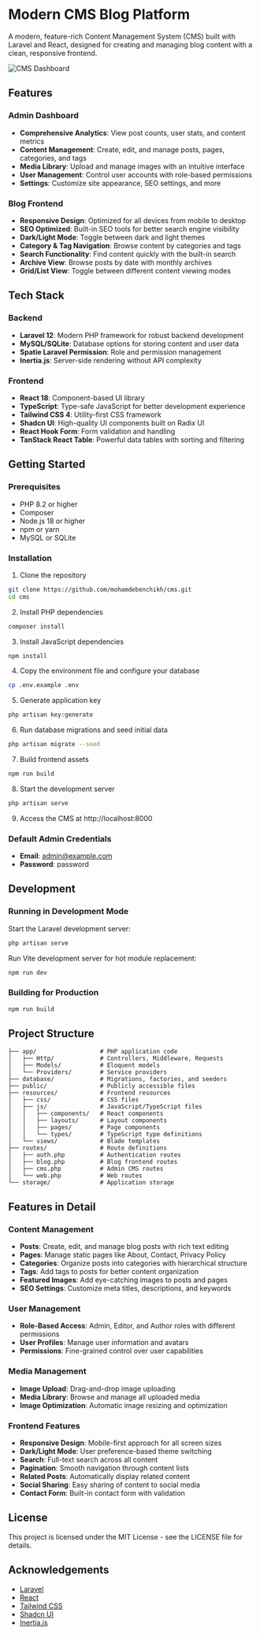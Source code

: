 # Modern CMS Blog Platform

A modern, feature-rich Content Management System (CMS) built with Laravel and React, designed for creating and managing blog content with a clean, responsive frontend.

![CMS Dashboard](https://via.placeholder.com/1200x600?text=CMS+Dashboard)

## Features

### Admin Dashboard
- **Comprehensive Analytics**: View post counts, user stats, and content metrics
- **Content Management**: Create, edit, and manage posts, pages, categories, and tags
- **Media Library**: Upload and manage images with an intuitive interface
- **User Management**: Control user accounts with role-based permissions
- **Settings**: Customize site appearance, SEO settings, and more

### Blog Frontend
- **Responsive Design**: Optimized for all devices from mobile to desktop
- **SEO Optimized**: Built-in SEO tools for better search engine visibility
- **Dark/Light Mode**: Toggle between dark and light themes
- **Category & Tag Navigation**: Browse content by categories and tags
- **Search Functionality**: Find content quickly with the built-in search
- **Archive View**: Browse posts by date with monthly archives
- **Grid/List View**: Toggle between different content viewing modes

## Tech Stack

### Backend
- **Laravel 12**: Modern PHP framework for robust backend development
- **MySQL/SQLite**: Database options for storing content and user data
- **Spatie Laravel Permission**: Role and permission management
- **Inertia.js**: Server-side rendering without API complexity

### Frontend
- **React 18**: Component-based UI library
- **TypeScript**: Type-safe JavaScript for better development experience
- **Tailwind CSS 4**: Utility-first CSS framework
- **Shadcn UI**: High-quality UI components built on Radix UI
- **React Hook Form**: Form validation and handling
- **TanStack React Table**: Powerful data tables with sorting and filtering

## Getting Started

### Prerequisites
- PHP 8.2 or higher
- Composer
- Node.js 18 or higher
- npm or yarn
- MySQL or SQLite

### Installation

1. Clone the repository
```bash
git clone https://github.com/mohamdebenchikh/cms.git
cd cms
```

2. Install PHP dependencies
```bash
composer install
```

3. Install JavaScript dependencies
```bash
npm install
```

4. Copy the environment file and configure your database
```bash
cp .env.example .env
```

5. Generate application key
```bash
php artisan key:generate
```

6. Run database migrations and seed initial data
```bash
php artisan migrate --seed
```

7. Build frontend assets
```bash
npm run build
```

8. Start the development server
```bash
php artisan serve
```

9. Access the CMS at http://localhost:8000

### Default Admin Credentials
- **Email**: admin@example.com
- **Password**: password

## Development

### Running in Development Mode

Start the Laravel development server:
```bash
php artisan serve
```

Run Vite development server for hot module replacement:
```bash
npm run dev
```

### Building for Production

```bash
npm run build
```

## Project Structure

```
├── app/                  # PHP application code
│   ├── Http/             # Controllers, Middleware, Requests
│   ├── Models/           # Eloquent models
│   └── Providers/        # Service providers
├── database/             # Migrations, factories, and seeders
├── public/               # Publicly accessible files
├── resources/            # Frontend resources
│   ├── css/              # CSS files
│   ├── js/               # JavaScript/TypeScript files
│   │   ├── components/   # React components
│   │   ├── layouts/      # Layout components
│   │   ├── pages/        # Page components
│   │   └── types/        # TypeScript type definitions
│   └── views/            # Blade templates
├── routes/               # Route definitions
│   ├── auth.php          # Authentication routes
│   ├── blog.php          # Blog frontend routes
│   ├── cms.php           # Admin CMS routes
│   └── web.php           # Web routes
└── storage/              # Application storage
```

## Features in Detail

### Content Management
- **Posts**: Create, edit, and manage blog posts with rich text editing
- **Pages**: Manage static pages like About, Contact, Privacy Policy
- **Categories**: Organize posts into categories with hierarchical structure
- **Tags**: Add tags to posts for better content organization
- **Featured Images**: Add eye-catching images to posts and pages
- **SEO Settings**: Customize meta titles, descriptions, and keywords

### User Management
- **Role-Based Access**: Admin, Editor, and Author roles with different permissions
- **User Profiles**: Manage user information and avatars
- **Permissions**: Fine-grained control over user capabilities

### Media Management
- **Image Upload**: Drag-and-drop image uploading
- **Media Library**: Browse and manage all uploaded media
- **Image Optimization**: Automatic image resizing and optimization

### Frontend Features
- **Responsive Design**: Mobile-first approach for all screen sizes
- **Dark/Light Mode**: User preference-based theme switching
- **Search**: Full-text search across all content
- **Pagination**: Smooth navigation through content lists
- **Related Posts**: Automatically display related content
- **Social Sharing**: Easy sharing of content to social media
- **Contact Form**: Built-in contact form with validation

## License

This project is licensed under the MIT License - see the LICENSE file for details.

## Acknowledgements

- [Laravel](https://laravel.com/)
- [React](https://reactjs.org/)
- [Tailwind CSS](https://tailwindcss.com/)
- [Shadcn UI](https://ui.shadcn.com/)
- [Inertia.js](https://inertiajs.com/)
